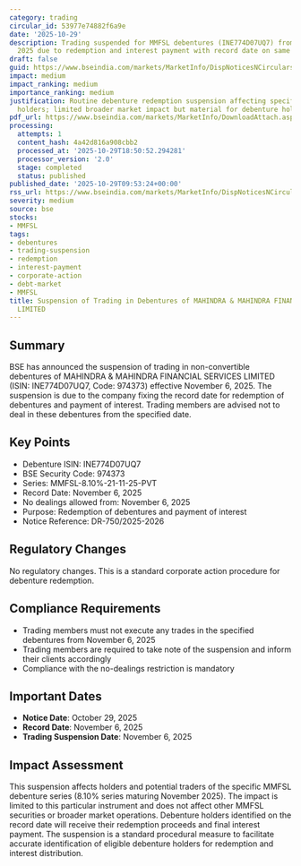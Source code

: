 ```yaml
---
category: trading
circular_id: 53977e74882f6a9e
date: '2025-10-29'
description: Trading suspended for MMFSL debentures (INE774D07UQ7) from November 6,
  2025 due to redemption and interest payment with record date on same day.
draft: false
guid: https://www.bseindia.com/markets/MarketInfo/DispNoticesNCirculars.aspx?Noticeid={972E3701-F96D-43C7-A6BF-763BAD85AA29}&noticeno=20251029-7&dt=10/29/2025&icount=7&totcount=60&flag=0
impact: medium
impact_ranking: medium
importance_ranking: medium
justification: Routine debenture redemption suspension affecting specific instrument
  holders; limited broader market impact but material for debenture holders
pdf_url: https://www.bseindia.com/markets/MarketInfo/DownloadAttach.aspx?id=20251029-7&attachedId=
processing:
  attempts: 1
  content_hash: 4a42d816a908cbb2
  processed_at: '2025-10-29T18:50:52.294281'
  processor_version: '2.0'
  stage: completed
  status: published
published_date: '2025-10-29T09:53:24+00:00'
rss_url: https://www.bseindia.com/markets/MarketInfo/DispNoticesNCirculars.aspx?Noticeid={972E3701-F96D-43C7-A6BF-763BAD85AA29}&noticeno=20251029-7&dt=10/29/2025&icount=7&totcount=60&flag=0
severity: medium
source: bse
stocks:
- MMFSL
tags:
- debentures
- trading-suspension
- redemption
- interest-payment
- corporate-action
- debt-market
- MMFSL
title: Suspension of Trading in Debentures of MAHINDRA & MAHINDRA FINANCIAL SERVICES
  LIMITED
---
```


## Summary

BSE has announced the suspension of trading in non-convertible debentures of MAHINDRA & MAHINDRA FINANCIAL SERVICES LIMITED (ISIN: INE774D07UQ7, Code: 974373) effective November 6, 2025. The suspension is due to the company fixing the record date for redemption of debentures and payment of interest. Trading members are advised not to deal in these debentures from the specified date.

## Key Points

- Debenture ISIN: INE774D07UQ7
- BSE Security Code: 974373
- Series: MMFSL-8.10%-21-11-25-PVT
- Record Date: November 6, 2025
- No dealings allowed from: November 6, 2025
- Purpose: Redemption of debentures and payment of interest
- Notice Reference: DR-750/2025-2026

## Regulatory Changes

No regulatory changes. This is a standard corporate action procedure for debenture redemption.

## Compliance Requirements

- Trading members must not execute any trades in the specified debentures from November 6, 2025
- Trading members are required to take note of the suspension and inform their clients accordingly
- Compliance with the no-dealings restriction is mandatory

## Important Dates

- **Notice Date**: October 29, 2025
- **Record Date**: November 6, 2025
- **Trading Suspension Date**: November 6, 2025

## Impact Assessment

This suspension affects holders and potential traders of the specific MMFSL debenture series (8.10% series maturing November 2025). The impact is limited to this particular instrument and does not affect other MMFSL securities or broader market operations. Debenture holders identified on the record date will receive their redemption proceeds and final interest payment. The suspension is a standard procedural measure to facilitate accurate identification of eligible debenture holders for redemption and interest distribution.